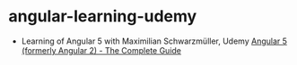# angular-learning-udemy
- Learning of Angular 5 with Maximilian Schwarzmüller, Udemy [Angular 5 (formerly Angular 2) - The Complete Guide](https://www.udemy.com/the-complete-guide-to-angular-2/)
